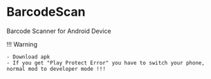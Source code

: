 # BarcodeScan
Barcode Scanner for Android Device


!!! Warning 

	- Download apk 
	- If you get "Play Protect Error" you have to switch your phone, normal mod to developer mode !!!